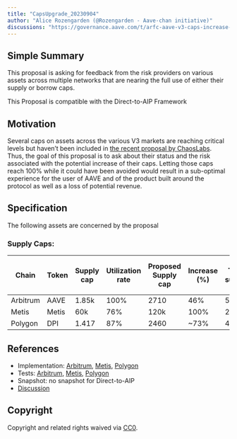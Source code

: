 ```yaml
---
title: "CapsUpgrade_20230904"
author: "Alice Rozengarden (@Rozengarden - Aave-chan initiative)"
discussions: "https://governance.aave.com/t/arfc-aave-v3-caps-increase-2023-08-31/14698"
---
```


## Simple Summary

This proposal is asking for feedback from the risk providers on various assets across multiple networks that are nearing the full use of either their supply or borrow caps.

This Proposal is compatible with the Direct-to-AIP Framework

## Motivation

Several caps on assets across the various V3 markets are reaching critical levels but haven’t been included in [the recent proposal by ChaosLabs](https://governance.aave.com/t/arfc-chaos-labs-risk-stewards-increase-borrow-caps-on-v3-ethereum-08-29-2023/14688). Thus, the goal of this proposal is to ask about their status and the risk associated with the potential increase of their caps. Letting those caps reach 100% while it could have been avoided would result in a sub-optimal experience for the user of AAVE and of the product built around the protocol as well as a loss of potential revenue.

## Specification

The following assets are concerned by the proposal

### Supply Caps:

| Chain | Token | Supply cap | Utilization rate | Proposed Supply cap | Increase (%) | Total supply | % of the total supply |
| --- | --- | --- | --- | --- | --- | --- | --- |
| Arbitrum | AAVE | 1.85k | 100% | 2710 | 46% | 5.4k | ~50% |
| Metis | Metis | 60k | 76% | 120k | 100% | 2.96M | 4% |
| Polygon | DPI | 1.417 | 87% | 2460 | ~73% | 4928 | ~50% |

## References

- Implementation: [Arbitrum](https://github.com/bgd-labs/aave-proposals/blob/main/src/20230904_AaveV3_Multi_CapsUpgrade_20230904/AaveV3_Arbitrum_CapsUpgrade_20230904_20230904.sol), [Metis](https://github.com/bgd-labs/aave-proposals/blob/main/src/20230904_AaveV3_Multi_CapsUpgrade_20230904/AaveV3_Metis_CapsUpgrade_20230904_20230904.sol), [Polygon](https://github.com/bgd-labs/aave-proposals/blob/main/src/20230904_AaveV3_Multi_CapsUpgrade_20230904/AaveV3_Polygon_CapsUpgrade_20230904_20230904.sol)
- Tests: [Arbitrum](https://github.com/bgd-labs/aave-proposals/blob/main/src/20230904_AaveV3_Multi_CapsUpgrade_20230904/AaveV3_Arbitrum_CapsUpgrade_20230904_20230904.t.sol), [Metis](https://github.com/bgd-labs/aave-proposals/blob/main/src/20230904_AaveV3_Multi_CapsUpgrade_20230904/AaveV3_Metis_CapsUpgrade_20230904_20230904.t.sol), [Polygon](https://github.com/bgd-labs/aave-proposals/blob/main/src/20230904_AaveV3_Multi_CapsUpgrade_20230904/AaveV3_Polygon_CapsUpgrade_20230904_20230904.t.sol)
- Snapshot: no snapshot for Direct-to-AIP
- [Discussion](https://governance.aave.com/t/arfc-aave-v3-caps-increase-2023-08-31/14698)

## Copyright

Copyright and related rights waived via [CC0](https://creativecommons.org/publicdomain/zero/1.0/).
